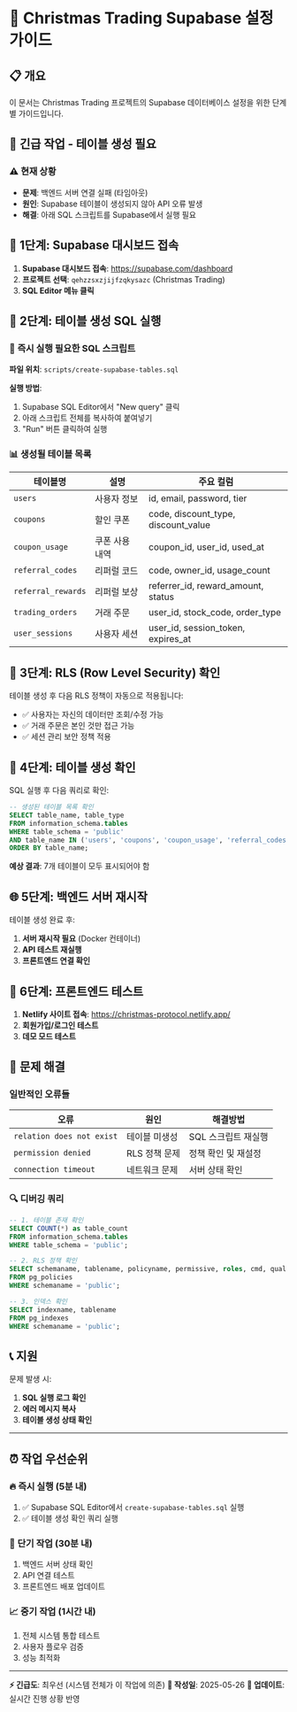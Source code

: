 # 🎄 Christmas Trading Supabase 설정 가이드

## 📋 개요
이 문서는 Christmas Trading 프로젝트의 Supabase 데이터베이스 설정을 위한 단계별 가이드입니다.

## 🎯 **긴급 작업 - 테이블 생성 필요**

### ⚠️ 현재 상황
- **문제**: 백엔드 서버 연결 실패 (타임아웃)
- **원인**: Supabase 테이블이 생성되지 않아 API 오류 발생
- **해결**: 아래 SQL 스크립트를 Supabase에서 실행 필요

## 🔧 1단계: Supabase 대시보드 접속

1. **Supabase 대시보드 접속**: https://supabase.com/dashboard
2. **프로젝트 선택**: `qehzzsxzjijfzqkysazc` (Christmas Trading)
3. **SQL Editor 메뉴 클릭**

## 📝 2단계: 테이블 생성 SQL 실행

### 🚀 **즉시 실행 필요한 SQL 스크립트**

**파일 위치**: `scripts/create-supabase-tables.sql`

**실행 방법**:
1. Supabase SQL Editor에서 "New query" 클릭
2. 아래 스크립트 전체를 복사하여 붙여넣기
3. "Run" 버튼 클릭하여 실행

### 📊 생성될 테이블 목록

| 테이블명 | 설명 | 주요 컬럼 |
|---------|------|----------|
| `users` | 사용자 정보 | id, email, password, tier |
| `coupons` | 할인 쿠폰 | code, discount_type, discount_value |
| `coupon_usage` | 쿠폰 사용 내역 | coupon_id, user_id, used_at |
| `referral_codes` | 리퍼럴 코드 | code, owner_id, usage_count |
| `referral_rewards` | 리퍼럴 보상 | referrer_id, reward_amount, status |
| `trading_orders` | 거래 주문 | user_id, stock_code, order_type |
| `user_sessions` | 사용자 세션 | user_id, session_token, expires_at |

## 🔐 3단계: RLS (Row Level Security) 확인

테이블 생성 후 다음 RLS 정책이 자동으로 적용됩니다:

- ✅ 사용자는 자신의 데이터만 조회/수정 가능
- ✅ 거래 주문은 본인 것만 접근 가능
- ✅ 세션 관리 보안 정책 적용

## 🧪 4단계: 테이블 생성 확인

SQL 실행 후 다음 쿼리로 확인:

```sql
-- 생성된 테이블 목록 확인
SELECT table_name, table_type 
FROM information_schema.tables 
WHERE table_schema = 'public' 
AND table_name IN ('users', 'coupons', 'coupon_usage', 'referral_codes', 'referral_rewards', 'trading_orders', 'user_sessions')
ORDER BY table_name;
```

**예상 결과**: 7개 테이블이 모두 표시되어야 함

## 🌐 5단계: 백엔드 서버 재시작

테이블 생성 완료 후:

1. **서버 재시작 필요** (Docker 컨테이너)
2. **API 테스트 재실행**
3. **프론트엔드 연결 확인**

## 📱 6단계: 프론트엔드 테스트

1. **Netlify 사이트 접속**: https://christmas-protocol.netlify.app/
2. **회원가입/로그인 테스트**
3. **데모 모드 테스트**

## 🚨 문제 해결

### 일반적인 오류들

| 오류 | 원인 | 해결방법 |
|------|------|----------|
| `relation does not exist` | 테이블 미생성 | SQL 스크립트 재실행 |
| `permission denied` | RLS 정책 문제 | 정책 확인 및 재설정 |
| `connection timeout` | 네트워크 문제 | 서버 상태 확인 |

### 🔍 디버깅 쿼리

```sql
-- 1. 테이블 존재 확인
SELECT COUNT(*) as table_count 
FROM information_schema.tables 
WHERE table_schema = 'public';

-- 2. RLS 정책 확인
SELECT schemaname, tablename, policyname, permissive, roles, cmd, qual 
FROM pg_policies 
WHERE schemaname = 'public';

-- 3. 인덱스 확인
SELECT indexname, tablename 
FROM pg_indexes 
WHERE schemaname = 'public';
```

## 📞 지원

문제 발생 시:
1. **SQL 실행 로그 확인**
2. **에러 메시지 복사**
3. **테이블 생성 상태 확인**

---

## ⏰ 작업 우선순위

### 🔥 **즉시 실행 (5분 내)**
1. ✅ Supabase SQL Editor에서 `create-supabase-tables.sql` 실행
2. ✅ 테이블 생성 확인 쿼리 실행

### 🚀 **단기 작업 (30분 내)**
1. 백엔드 서버 상태 확인
2. API 연결 테스트
3. 프론트엔드 배포 업데이트

### 📈 **중기 작업 (1시간 내)**
1. 전체 시스템 통합 테스트
2. 사용자 플로우 검증
3. 성능 최적화

---

**⚡ 긴급도**: 최우선 (시스템 전체가 이 작업에 의존)
**📅 작성일**: 2025-05-26
**🔄 업데이트**: 실시간 진행 상황 반영 